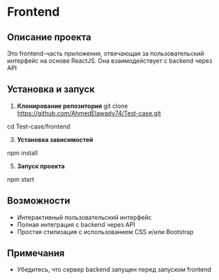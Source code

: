 # Frontend

## Описание проекта
Это frontend-часть приложения, отвечающая за пользовательский интерфейс на основе ReactJS. Она взаимодействует с backend через API

## Установка и запуск
1. **Клонирование репозитория**
git clone https://github.com/AhmedElawady74/Test-case.git

  cd Test-case/frontend

3. **Установка зависимостей**
   
  npm install

5. **Запуск проекта**

  npm start

## Возможности
- Интерактивный пользовательский интерфейс
- Полная интеграция с backend через API
- Простая стилизация с использованием CSS и/или Bootstrap

## Примечания
- Убедитесь, что сервер backend запущен перед запуском frontend
